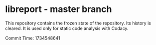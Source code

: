 # libreport - master branch

This repository contains the frozen state of the repository.
Its history is cleared. It is used only for static code
analysis with Codacy.

Commit Time: 1734548641